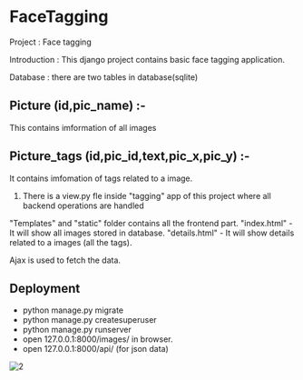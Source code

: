# FaceTagging


Project : Face tagging

Introduction : This django project contains basic face tagging application.

Database : there are two tables in database(sqlite)
## Picture (id,pic_name) :- 
This contains imformation of all images 
## Picture_tags (id,pic_id,text,pic_x,pic_y) :- 
It contains imfomation of tags related to a image.
			
1. There is a view.py fle inside "tagging" app of this project where all backend operations are handled

"Templates" and "static" folder contains all the frontend part.
"index.html" - It will show all images stored in database.
"details.html" - It will show details related to a images (all the tags).

Ajax is used to fetch the data.

## Deployment
- python manage.py migrate
- python manage.py createsuperuser
- python manage.py runserver
- open 127.0.0.1:8000/images/ in browser.
- open 127.0.0.1:8000/api/ (for json data)

![2](https://user-images.githubusercontent.com/10284360/31588261-0b104f38-b20d-11e7-932e-3b24fd2c7c0b.jpg)
